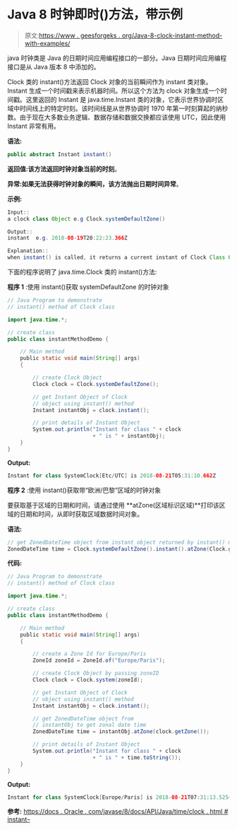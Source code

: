 # Java 8 时钟即时()方法，带示例

> 原文:[https://www . geesforgeks . org/Java-8-clock-instant-method-with-examples/](https://www.geeksforgeeks.org/java-8-clock-instant-method-with-examples/)

java 时钟类是 Java 的日期时间应用编程接口的一部分。Java 日期时间应用编程接口是从 Java 版本 8 中添加的。

Clock 类的 instant()方法返回 Clock 对象的当前瞬间作为 instant 类对象。Instant 生成一个时间戳来表示机器时间。所以这个方法为 clock 对象生成一个时间戳。这里返回的 Instant 是 java.time.Instant 类的对象，它表示世界协调时区域中时间线上的特定时刻。该时间线是从世界协调时 1970 年第一时刻算起的纳秒数。由于现在大多数业务逻辑、数据存储和数据交换都应该使用 UTC，因此使用 Instant 非常有用。

**语法:**

```java
public abstract Instant instant()
```

**返回值:**该方法返回时钟对象当前的**时刻**。

**异常:**如果无法获得时钟对象的瞬间，该方法抛出**日期时间异常**。

**示例:**

```java
Input:: 
a clock class Object e.g Clock.systemDefaultZone()

Output::
instant  e.g. 2018-08-19T20:22:23.366Z

Explanation:: 
when instant() is called, it returns a current instant of Clock Class Object. 

```

下面的程序说明了 java.time.Clock 类的 instant()方法:

**程序 1** :使用 instant()获取 systemDefaultZone 的时钟对象

```java
// Java Program to demonstrate
// instant() method of Clock class

import java.time.*;

// create class
public class instantMethodDemo {

    // Main method
    public static void main(String[] args)
    {

        // create Clock Object
        Clock clock = Clock.systemDefaultZone();

        // get Instant Object of Clock
        // object using instant() method
        Instant instantObj = clock.instant();

        // print details of Instant Object
        System.out.println("Instant for class " + clock
                           + " is " + instantObj);
    }
}
```

**Output:**

```java
Instant for class SystemClock[Etc/UTC] is 2018-08-21T05:31:10.662Z

```

**程序 2** :使用 instant()获取带“欧洲/巴黎”区域的时钟对象

要获取基于区域的日期和时间，请通过使用 **atZone(区域标识区域)**打印该区域的日期和时间，从即时获取区域数据时间对象。

**语法:**

```java
// get ZonedDateTime object from instant object returned by instant() method of Clock class
ZonedDateTime time = Clock.systemDefaultZone().instant().atZone(Clock.getZone());

```

**代码:**

```java
// Java Program to demonstrate
// instant() method of Clock class

import java.time.*;

// create class
public class instantMethodDemo {

    // Main method
    public static void main(String[] args)
    {

        // create a Zone Id for Europe/Paris
        ZoneId zoneId = ZoneId.of("Europe/Paris");

        // create Clock Object by passing zoneID
        Clock clock = Clock.system(zoneId);

        // get Instant Object of Clock
        // object using instant() method
        Instant instantObj = clock.instant();

        // get ZonedDateTime object from
        // instantObj to get zonal date time
        ZonedDateTime time = instantObj.atZone(clock.getZone());

        // print details of Instant Object
        System.out.println("Instant for class " + clock
                           + " is " + time.toString());
    }
}
```

**Output:**

```java
Instant for class SystemClock[Europe/Paris] is 2018-08-21T07:31:13.525+02:00[Europe/Paris]

```

**参考:**
[https://docs . Oracle . com/javase/8/docs/API/Java/time/clock . html # instant–](https://docs.oracle.com/javase/8/docs/api/java/time/Clock.html#instant--)